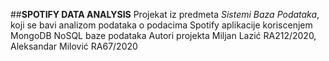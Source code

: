 
##**SPOTIFY DATA ANALYSIS**
 Projekat iz predmeta _Sistemi Baza Podataka_, koji se bavi analizom podataka o podacima Spotify aplikacije koriscenjem MongoDB NoSQL baze podataka
 Autori projekta Miljan Lazić RA212/2020, Aleksandar Milović RA67/2020
